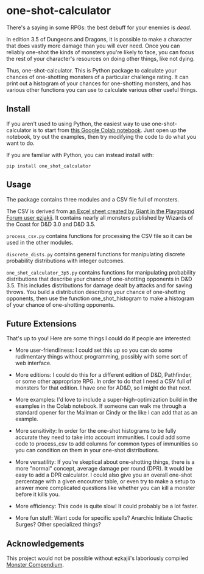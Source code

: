 # one-shot-calculator

There's a saying in some RPGs: the best debuff for your enemies is *dead*.

In edition 3.5 of Dungeons and Dragons, it is possible to make a character that does vastly more damage than you will ever need. Once you can reliably one-shot the kinds of monsters you're likely to face, you can focus the rest of your character's resources on doing other things, like not dying.

Thus, one-shot-calculator. This is Python package to calculate your chances of one-shotting monsters of a particular challenge rating. It can print out a histogram of your chances for one-shotting monsters, and has various other functions you can use to calculate various other useful things.

## Install

If you aren't used to using Python, the easiest way to use one-shot-calculator is to start from [this Google Colab notebook](https://colab.research.google.com/drive/1yWaMMJ_s-MK-ApQlY2LmhExGpLlOYQRE?usp=sharing). Just open up the notebook, try out the examples, then try modifying the code to do what you want to do.

If you are familiar with Python, you can instead install with:

```
pip install one_shot_calculator
```

## Usage

The package contains three modules and a CSV file full of monsters.

The CSV is derived from [an Excel sheet created by Giant in the Playground Forum user ezjakii](https://forums.giantitp.com/showthread.php?402179). It contains nearly all monsters published by Wizards of the Coast for D&D 3.0 and D&D 3.5.

`process_csv.py` contains functions for processing the CSV file so it can be used in the other modules.

`discrete_dists.py` contains general functions for manipulating discrete probability distributions with integer outcomes.

`one_shot_calculator_3p5.py` contains functions for manipulating probability distributions that describe your chance of one-shotting opponents in D&D 3.5. This includes distributions for damage dealt by attacks and for saving throws. You build a distribution describing your chance of one-shotting opponents, then use the function one_shot_histogram to make a histogram of your chance of one-shotting opponents.

## Future Extensions

That's up to you! Here are some things I could do if people are interested:

- More user-friendliness: I could set this up so you can do some rudimentary things without programming, possibly with some sort of web interface.

- More editions: I could do this for a different edition of D&D, Pathfinder, or some other appropriate RPG. In order to do that I need a CSV full of monsters for that edition. I have one for AD&D, so I might do that next.

- More examples: I'd love to include a super-high-optimization build in the examples in the Colab notebook. If someone can walk me through a standard opener for the Mailman or Cindy or the like I can add that as an example.

- More sensitivity: In order for the one-shot histograms to be fully accurate they need to take into account immunities. I could add some code to process_csv to add columns for common types of immunities so you can condition on them in your one-shot distributions.

- More versatility: If you're skeptical about one-shotting things, there is a more "normal" concept, average damage per round (DPR). It would be easy to add a DPR calculator. I could also give you an overall one-shot percentage with a given encoutner table, or even try to make a setup to answer more complicated questions like whether you can kill a monster before it kills you.

- More efficiency: This code is quite slow! It could probably be a lot faster.

- More fun stuff: Want code for specific spells? Anarchic Initiate Chaotic Surges? Other specialized things?


## Acknowledgements

This project would not be possible without ezkajii's laboriously compiled [Monster Compendium](https://forums.giantitp.com/showthread.php?402179).